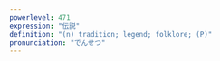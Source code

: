 ```yaml
---
powerlevel: 471
expression: "伝説"
definition: "(n) tradition; legend; folklore; (P)"
pronunciation: "でんせつ"
---
```

